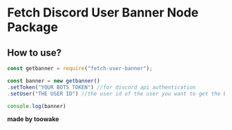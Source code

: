 # Fetch Discord User Banner Node Package

## How to use?
```js
const getbanner = require("fetch-user-banner");

const banner = new getbanner()
.setToken("YOUR BOTS TOKEN") //for discord api authentication
.setUser("THE USER ID") //the user id of the user you want to get the banner

console.log(banner)
```

**made by toowake**